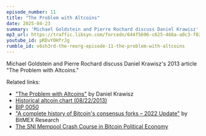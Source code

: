 ```yaml
---
episode_number: 11
title: "The Problem with Altcoins"
date: 2025-04-23
summary: 'Michael Goldstein and Pierre Rochard discuss Daniel Krawisz''s 2013 article "The Problem with Altcoins"'
mp3_url: https://traffic.libsyn.com/forcedn/644f5696-c625-468a-a0c3-f02493f7b768/thereorg-ep011-the-problem-with-altcoins.mp3
youtube_id: pRDvY0HfrJg
rumble_id: v6sh3rd-the-reorg-episode-11-the-problem-with-altcoins
---
```


Michael Goldstein and Pierre Rochard discuss Daniel Krawisz's 2013 article "The Problem with Altcoins."

Related links:

- ["The Problem with Altcoins"](/mempool/the-problem-with-altcoins/) by Daniel Krawisz
- [Historical altcoin chart (08/22/2013)](https://coinmarketcap.com/historical/20130822/)
- [BIP 0050](https://en.bitcoin.it/wiki/BIP_0050)
- ["A complete history of Bitcoin's consensus forks – 2022 Update"](https://blog.bitmex.com/a-complete-history-of-bitcoins-consensus-forks-2022-update/) by BitMEX Research
- [The SNI Mempool Crash Course in Bitcoin Political Economy](/crash-course/)
